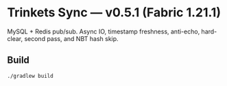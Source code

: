 # Trinkets Sync — v0.5.1 (Fabric 1.21.1)

MySQL + Redis pub/sub. Async IO, timestamp freshness, anti-echo, hard-clear, second pass, and NBT hash skip.

## Build
```bash
./gradlew build
```
